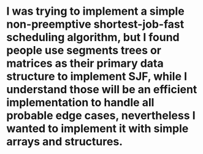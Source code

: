 # I was trying to implement a simple non-preemptive shortest-job-fast scheduling algorithm, but I found people use segments trees or matrices as their primary data structure to implement SJF, while I understand those will be an efficient implementation to handle all probable edge cases, nevertheless I wanted to implement it with simple arrays and structures. 
